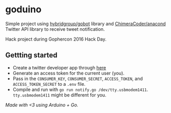 # goduino
Simple project using [hybridgroup/gobot](https://github.com/hybridgroup/gobot) library and [ChimeraCoder/anacond](github.com/ChimeraCoder/anaconda) Twitter API library to receive tweet notification.

Hack project during Gophercon 2016 Hack Day.

## Gettting started

* Create a twitter developer app through [here](https://apps.twitter.com/)
* Generate an access token for the current user (you).
* Pass in the `CONSUMER_KEY`, `CONSUMER_SECRET`, `ACCESS_TOKEN`, and `ACCESS_TOKEN_SECRET` to a `.env` file.
* Compile and run with `go run notify.go /dev/tty.usbmodem1411`. `tty.usbmodem1411` might be different for you.

*Made with <3 using Arduino + Go.*
